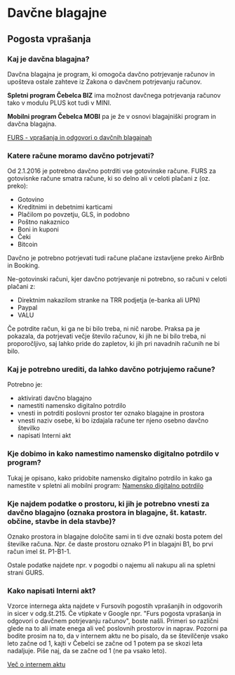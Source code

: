 # Davčne blagajne

## Pogosta vprašanja

### Kaj je davčna blagajna?

Davčna blagajna je program, ki omogoča davčno potrjevanje računov in upošteva ostale zahteve iz Zakona o davčnem potrjevanju računov. 

**Spletni program Čebelca BIZ** ima možnost davčnega potrjevanja računov tako v modulu PLUS kot tudi v MINI. 

**Mobilni program Čebelca MOBI** pa je že v osnovi blagajniški program in davčna blagajna.

[FURS - vprašanja in odgovori o davčnih blagajnah](https://www.fu.gov.si/fileadmin/Internet/Nadzor/Podrocja/Davcne_blagajne_in_VKR/Vprasanja_in_odgovori/Davcno_potrjevanje_racunov.doc)

### Katere račune moramo davčno potrjevati?

Od 2.1.2016 je potrebno davčno potrditi vse gotovinske račune. FURS za gotovisnke račune smatra račune, ki so delno ali v celoti plačani z (oz. preko):

* Gotovino
* Kreditnimi in debetnimi karticami
* Plačilom po povzetju, GLS, in podobno
* Poštno nakaznico
* Boni in kuponi
* Čeki
* Bitcoin

Davčno je potrebno potrjevati tudi račune plačane izstavljene preko AirBnb in Booking.

Ne-gotovinski računi, kjer davčno potrjevanje ni potrebno, so računi v celoti plačani z:

* Direktnim nakazilom stranke na TRR podjetja (e-banka ali UPN)
* Paypal
* VALU

Če potrdite račun, ki ga ne bi bilo treba, ni nič narobe. Praksa pa je pokazala, da potrjevati večje število računov, ki jih ne bi bilo treba, ni proporočljivo, saj lahko pride do zapletov, ki jih pri navadnih računih ne bi bilo.

### Kaj je potrebno urediti, da lahko davčno potrjujemo račune?

Potrebno je:
* aktivirati davčno blagajno
* namestiti namensko digitalno potrdilo
* vnesti in potrditi poslovni prostor ter oznako blagajne in prostora
* vnesti naziv osebe, ki bo izdajala račune ter njeno osebno davčno številko
* napisati Interni akt

### Kje dobimo in kako namestimo namensko digitalno potrdilo v program?

Tukaj je opisano, kako pridobite namensko digitalno potrdilo in kako ga namestite v spletni ali mobilni program:
[Namensko digitalno potrdilo](https://github.com/InvoiceFox/CebelcaBiz-Pomoc/tree/main/content/faq/namensko_digitalno_potrdilo)

### Kje najdem podatke o prostoru, ki jih je potrebno vnesti za davčno blagajno (oznaka prostora in blagajne, št. katastr. občine, stavbe in dela stavbe)?

Oznako prostora in blagajne določite sami in ti dve oznaki bosta potem del številke računa. Npr. če daste prostoru oznako P1 in blagajni B1, bo prvi račun imel št. P1-B1-1.

Ostale podatke najdete npr. v pogodbi o najemu ali nakupu ali na spletni strani GURS.

### Kako napisati Interni akt?

Vzorce internega akta najdete v Fursovih pogostih vprašanjih in odgovorih in sicer v odg.št.215. Če vtipkate v Google npr. "Furs pogosta vprašanja in odgovori o davčnem potrjevanju računov", boste našli. Primeri so različni glede na to ali imate enega ali več poslovnih prostorov in naprav. Pozorni pa bodite prosim na to, da v internem aktu ne bo pisalo, da se številčenje vsako leto začne od 1, kajti v Čebelci se začne od 1 potem pa se skozi leta nadaljuje. Piše naj, da se začne od 1 (ne pa vsako leto).

[Več o internem aktu](https://github.com/InvoiceFox/CebelcaBiz-Pomoc/tree/main/content/faq/interni_akt)

